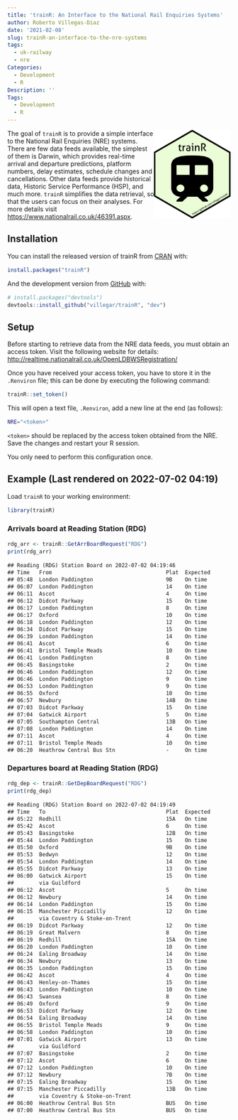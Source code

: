 ```yaml
---
title: 'trainR: An Interface to the National Rail Enquiries Systems'
author: Roberto Villegas-Diaz
date: '2021-02-08'
slug: trainR-an-interface-to-the-nre-systems
tags:
  - uk-railway
  - nre
Categories:
  - Development
  - R
Description: ''
Tags:
  - Development
  - R
---
```


<img src="https://raw.githubusercontent.com/villegar/trainR/main/inst/images/logo.png" alt="logo" align="right" height=200px/>

The goal of `trainR` is to provide a simple interface to the 
National Rail Enquiries (NRE) systems. There are few data feeds 
available, the simplest of them is Darwin, which provides real-time 
arrival and departure predictions, platform numbers, delay estimates, 
schedule changes and cancellations. Other data feeds provide historical 
data, Historic Service Performance (HSP), and much more. `trainR` 
simplifies the data retrieval, so that the users can focus on their 
analyses. For more details visit 
https://www.nationalrail.co.uk/46391.aspx.

## Installation

You can install the released version of trainR from [CRAN](https://CRAN.R-project.org) with:

``` r
install.packages("trainR")
```

And the development version from [GitHub](https://github.com/) with:

``` r
# install.packages("devtools")
devtools::install_github("villegar/trainR", "dev")
```

## Setup
Before starting to retrieve data from the NRE data feeds, you must obtain an access token. 
Visit the following website for details: http://realtime.nationalrail.co.uk/OpenLDBWSRegistration/

Once you have received your access token, you have to store it in the `.Renviron` file; this can be 
done by executing the following command:


```r
trainR::set_token()
```

This will open a text file, `.Renviron`, add a new line at the end (as follows):

```bash
NRE="<token>"
```

`<token>` should be replaced by the access token obtained from the NRE. Save the changes and restart 
your R session.

You only need to perform this configuration once.

## Example (Last rendered on 2022-07-02 04:19)

Load `trainR` to your working environment:

```r
library(trainR)
```

### Arrivals board at Reading Station (RDG)


```r
rdg_arr <- trainR::GetArrBoardRequest("RDG")
print(rdg_arr)
```

```
## Reading (RDG) Station Board on 2022-07-02 04:19:46
## Time   From                                    Plat  Expected
## 05:48  London Paddington                       9B    On time
## 06:07  London Paddington                       14    On time
## 06:11  Ascot                                   4     On time
## 06:12  Didcot Parkway                          15    On time
## 06:17  London Paddington                       8     On time
## 06:17  Oxford                                  10    On time
## 06:18  London Paddington                       12    On time
## 06:34  Didcot Parkway                          15    On time
## 06:39  London Paddington                       14    On time
## 06:41  Ascot                                   6     On time
## 06:41  Bristol Temple Meads                    10    On time
## 06:41  London Paddington                       8     On time
## 06:45  Basingstoke                             2     On time
## 06:46  London Paddington                       12    On time
## 06:46  London Paddington                       9     On time
## 06:53  London Paddington                       9     On time
## 06:55  Oxford                                  10    On time
## 06:57  Newbury                                 14B   On time
## 07:03  Didcot Parkway                          15    On time
## 07:04  Gatwick Airport                         5     On time
## 07:05  Southampton Central                     13B   On time
## 07:08  London Paddington                       14    On time
## 07:11  Ascot                                   4     On time
## 07:11  Bristol Temple Meads                    10    On time
## 06:20  Heathrow Central Bus Stn                -     On time
```

### Departures board at Reading Station (RDG)


```r
rdg_dep <- trainR::GetDepBoardRequest("RDG")
print(rdg_dep)
```

```
## Reading (RDG) Station Board on 2022-07-02 04:19:49
## Time   To                                      Plat  Expected
## 05:22  Redhill                                 15A   On time
## 05:42  Ascot                                   6     On time
## 05:43  Basingstoke                             12B   On time
## 05:44  London Paddington                       15    On time
## 05:50  Oxford                                  9B    On time
## 05:53  Bedwyn                                  12    On time
## 05:54  London Paddington                       14    On time
## 05:55  Didcot Parkway                          13    On time
## 06:00  Gatwick Airport                         15    On time
##        via Guildford                           
## 06:12  Ascot                                   5     On time
## 06:12  Newbury                                 14    On time
## 06:14  London Paddington                       15    On time
## 06:15  Manchester Piccadilly                   12    On time
##        via Coventry & Stoke-on-Trent           
## 06:19  Didcot Parkway                          12    On time
## 06:19  Great Malvern                           8     On time
## 06:19  Redhill                                 15A   On time
## 06:20  London Paddington                       10    On time
## 06:24  Ealing Broadway                         14    On time
## 06:34  Newbury                                 13    On time
## 06:35  London Paddington                       15    On time
## 06:42  Ascot                                   4     On time
## 06:43  Henley-on-Thames                        15    On time
## 06:43  London Paddington                       10    On time
## 06:43  Swansea                                 8     On time
## 06:49  Oxford                                  9     On time
## 06:53  Didcot Parkway                          12    On time
## 06:54  Ealing Broadway                         14    On time
## 06:55  Bristol Temple Meads                    9     On time
## 06:58  London Paddington                       10    On time
## 07:01  Gatwick Airport                         13    On time
##        via Guildford                           
## 07:07  Basingstoke                             2     On time
## 07:12  Ascot                                   6     On time
## 07:12  London Paddington                       10    On time
## 07:12  Newbury                                 7B    On time
## 07:15  Ealing Broadway                         15    On time
## 07:15  Manchester Piccadilly                   13B   On time
##        via Coventry & Stoke-on-Trent           
## 06:00  Heathrow Central Bus Stn                BUS   On time
## 07:00  Heathrow Central Bus Stn                BUS   On time
```
